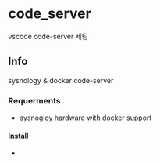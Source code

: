 # code_server
vscode code-server 세팅

## Info
sysnology & docker code-server

### Requerments
- sysnogloy hardware with docker support

#### Install
- 
